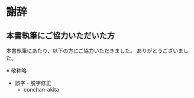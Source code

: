 # 謝辞

## 本書執筆にご協力いただいた方

本書執筆にあたり、以下の方にご協力いただきました。
ありがとうございました。

※ 敬称略

* 誤字・脱字修正
  * conchan-akita
